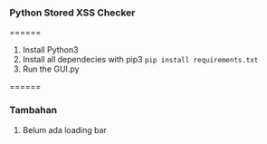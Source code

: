 
### Python Stored XSS Checker
======
1. Install Python3
2. Install all dependecies with pip3 `pip install requirements.txt`
3. Run the GUI.py

======
### Tambahan
1. Belum ada loading bar
